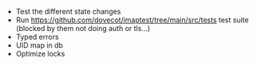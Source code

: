 - Test the different state changes
- Run https://github.com/dovecot/imaptest/tree/main/src/tests test suite (blocked by them not doing auth or tls...)
- Typed errors
- UID map in db
- Optimize locks